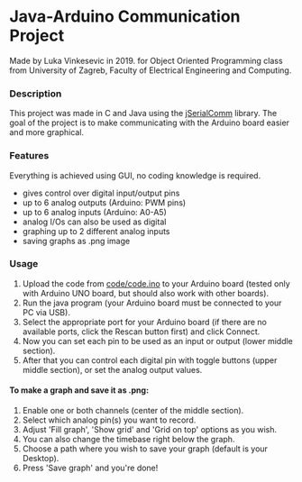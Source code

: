 # Java-Arduino Communication Project

Made by Luka Vinkesevic in 2019. for Object Oriented Programming class
from University of Zagreb, Faculty of Electrical Engineering and Computing.

### Description
This project was made in C and Java using the [jSerialComm](https://github.com/Fazecast/jSerialComm) library.
The goal of the project is to make communicating with the Arduino board easier and more graphical.

### Features
Everything is achieved using GUI, no coding knowledge is required.

* gives control over digital input/output pins 
* up to 6 analog outputs (Arduino: PWM pins)
* up to 6 analog inputs (Arduino: A0-A5)
* analog I/Os can also be used as digital
* graphing up to 2 different analog inputs
* saving graphs as .png image

### Usage
1. Upload the code from [code/code.ino](https://github.com/LV52016/OOP/blob/master/code/code.ino) to your
Arduino board (tested only with Arduino UNO board, but should also work with other boards).
2. Run the java program (your Arduino board must be connected to your PC via USB).
3. Select the appropriate port for your Arduino board (if there are no available ports, click the Rescan button first) and click Connect.
4. Now you can set each pin to be used as an input or output (lower middle section).
5. After that you can control each digital pin with toggle buttons (upper middle section), or set the analog output values.

#### To make a graph and save it as .png:
1. Enable one or both channels (center of the middle section).
2. Select which analog pin(s) you want to record.
3. Adjust 'Fill graph', 'Show grid' and 'Grid on top' options as you wish.
4. You can also change the timebase right below the graph.
5. Choose a path where you wish to save your graph (default is your Desktop).
6. Press 'Save graph' and you're done!
